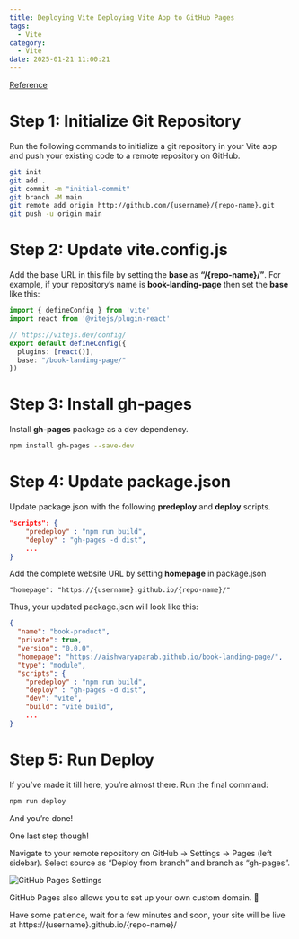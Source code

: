 ```yaml
---
title: Deploying Vite Deploying Vite App to GitHub Pages
tags:
  - Vite
category:
  - Vite
date: 2025-01-21 11:00:21
---
```



[Reference](https://medium.com/@aishwaryaparab1/deploying-vite-deploying-vite-app-to-github-pages-166fff40ffd3) 

# Step 1: Initialize Git Repository

Run the following commands to initialize a git repository in your Vite app and push your existing code to a remote repository on GitHub.

```bash
git init
git add .
git commit -m "initial-commit"
git branch -M main
git remote add origin http://github.com/{username}/{repo-name}.git
git push -u origin main
```

# Step 2: Update vite.config.js

Add the base URL in this file by setting the **base** as **“/{repo-name}/”**. For example, if your repository’s name is **book-landing-page** then set the **base** like this:

```ts
import { defineConfig } from 'vite'
import react from '@vitejs/plugin-react'

// https://vitejs.dev/config/
export default defineConfig({
  plugins: [react()],
  base: "/book-landing-page/"
})
```

# Step 3: Install gh-pages

Install **gh-pages** package as a dev dependency.

```bash
npm install gh-pages --save-dev
```

# Step 4: Update package.json

Update package.json with the following **predeploy** and **deploy** scripts.

```json
"scripts": {
    "predeploy" : "npm run build",
    "deploy" : "gh-pages -d dist",
    ...
}
```

Add the complete website URL by setting **homepage** in package.json

```
"homepage": "https://{username}.github.io/{repo-name}/"
```

Thus, your updated package.json will look like this:

```json
{
  "name": "book-product",
  "private": true,
  "version": "0.0.0",
  "homepage": "https://aishwaryaparab.github.io/book-landing-page/",
  "type": "module",
  "scripts": {
    "predeploy" : "npm run build",
    "deploy" : "gh-pages -d dist",
    "dev": "vite",
    "build": "vite build",
    ...
}
```

# Step 5: Run Deploy

If you’ve made it till here, you’re almost there. Run the final command:

```bash
npm run deploy
```

And you’re done!

One last step though!

Navigate to your remote repository on GitHub -> Settings -> Pages (left sidebar). Select source as “Deploy from branch” and branch as “gh-pages”.


![GitHub Pages Settings](https://miro.medium.com/v2/resize:fit:1400/format:webp/1*ybobpluBHeEmanhK7DmdNw.png)

GitHub Pages also allows you to set up your own custom domain. 🙌

Have some patience, wait for a few minutes and soon, your site will be live at https://{username}.github.io/{repo-name}/